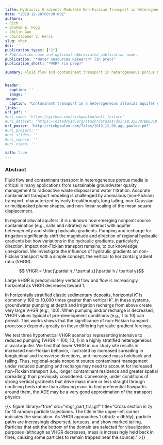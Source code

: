 ```yaml
---
title: Hydraulic Gradients Modulate Non-Fickian Transport in Heterogeneous Porous Media
date: "2019-12-28T00:00:00Z"
authors:
- Rich
- Graham E. Fogg
- Zhilin Guo
- Chirstopher V. Henri
slug: vhgr
doi: ''
publication_types: ["2"]
# Publication name and optional abbreviated publication name.
publication: "*Water Resources Research* (in prep)"
publication_short: "*WRR* (in prep)"

summary: Fluid flow and contaminant transport in heterogeneous porous media is critical in many applications from sustainable groundwater quality management to radioactive waste disposal and water filtration. Accurate contaminant transport modeling is challenged by anomalous (non-Fickian) transport, characterized by early breakthrough, long tailing, non-Gaussian or multipeaked plume shapes, and non-linear scaling of the mean square displacement. 


header:
  caption: ''
  image: ''
image:
  caption: "Contaminant transport in a heterogeneous alluvial aquifer under varying hydraulic gradients"
links:
url_pdf: ''
#url_code: 'https://github.com/richpauloo/well_failure'
#url_dataset: 'https://datadryad.org/stash/dataset/doi:10.25338/B8Q31D'
url_poster: 'http://richpauloo.com/files/2019_12_09_agu_pauloo.pdf'
#url_project: ''
#url_slides: ''
#url_source: ''
#url_video: ''

math: true
---
```


### Abstract

Fluid flow and contaminant transport in heterogeneous porous media is critical in many applications from sustainable groundwater quality management to radioactive waste disposal and water filtration. Accurate contaminant transport modeling is challenged by anomalous (non-Fickian) transport, characterized by early breakthrough, long tailing, non-Gaussian or multipeaked plume shapes, and non-linear scaling of the mean square displacement. 

In regional alluvial aquifers, it is unknown how emerging nonpoint source contamination (e.g., salts and nitrates) will interact with aquifer heterogeneity and shitiing hydraulic gradients. Pumping and recharge for irrigation significantly shift the magnitude and direction of regional hydraulic gradients but how variations in the hydraulic gradients, particularly direction, impact non-Fickian transport remains, to our knowledge, unexplored. We investigate the influence of hydraulic gradients on non-Fickian transport with a simple concept, the vertical to horizontal gradient ratio (VHGR):  

$$ VHGR = \frac{\partial h / \partial z}{\partial h / \partial y}$$  

Large VHGR is predominately vertical flow and flow is increasingly horizontal as VHGR decreases toward 1.  

In horizontally stratified clastic sedimentary deposits, horizontal $K'$ is commonly 100 to 10,000 times greater than vertical $K'$. In these systems, groundwater pumping at depth and irrigation recharge from above create very large VHGR (e.g., 100). When pumping and/or recharge is decreased, VHGR values typical of pre-development conditions (e.g., 1 to 10) can prevail. This works shows that the significance of non-Fickian transport processes depends greatly on these differing hydraulic gradient forcings.  

We test three hypothetical VHGR scenarios representing intensive to reduced pumping (VHGR = 100, 10, 1) in a highly stratified heterogeneous alluvial aquifer. We find that lower VHGR in our study site results in increased non-Fickian behavior, illustrated by increased spreading in longitudinal and transverse directions, and increased mass holdback and tailing. Thus, regional-scale nonpoint source contaminant management under reduced pumping and recharge may need to account for increased non-Fickian transport (i.e., longer contaminant residence and greater spatial spreading) than previously considered. Conversely, under conditions of strong vertical gradients that drive mass more or less straight through confining beds rather than allowing mass to find preferential flowpaths around them, the ADE may be a very good approximation of the transport physics.  


{{< figure library="true" src="vhgr_part_traj.gif" title="Cross section in zy for 10 random particle trajectories. The title in the upper-left corner indicates the simulation. As VHGR approaches 1 (dh/dz = dh/dy), particle paths are increasingly dispersed, tortuous, and show marked tailing. Particles that exit the bottom of the domain are selected for visualization purposes (although as VHGR decreases, mass is increasingly held back in fines, causing some particles to remain trapped near the source)." >}}
